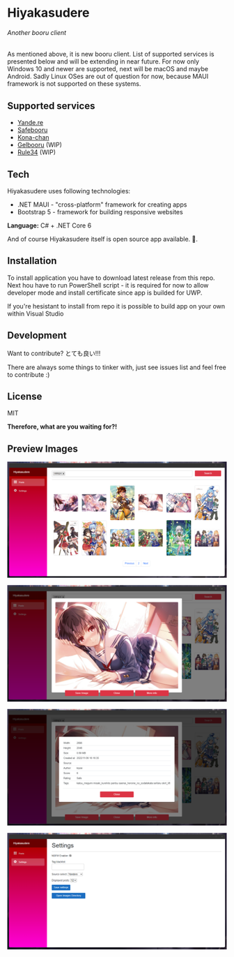# Hiyakasudere
###### Another booru client

As mentioned above, it is new booru client. List of supported services is presented below and will be extending in near future. For now only Windows 10 and newer are supported, next will be macOS and maybe Android. Sadly Linux OSes are out of question for now, because MAUI framework is not supported on these systems.

## Supported services

- [Yande.re](https://yande.re/)
- [Safebooru](https://safebooru.org/)
- [Kona-chan](https://konachan.com/)
- [Gelbooru](https://gelbooru.com/) (WIP)
- [Rule34](https://rule34.xxx) (WIP) 

## Tech

Hiyakasudere uses following technologies:

- .NET MAUI - "cross-platform" framework for creating apps
- Bootstrap 5 - framework for building responsive websites

**Language:** C# + .NET Core 6

And of course Hiyakasudere itself is open source app available. 🎉.

## Installation

To install application you have to download latest release from this repo. Next hou have to run PowerShell script - it is required for now to allow developer mode and install certificate since app is builded for UWP.

If you're hesistant to install from repo it is possible to build app on your own within Visual Studio

## Development

Want to contribute? とても良い!!!

There are always some things to tinker with, just see issues list and feel free to contribute :)

## License

MIT

**Therefore, what are you waiting for?!**

## Preview Images

![Preview Image no. 1](/DemoMultimediaFiles/apppreview_1.png)

![Preview Image no. 2](/DemoMultimediaFiles/apppreview_2.png)

![Preview Image no. 3](/DemoMultimediaFiles/apppreview_3.png)

![Preview Image no. 4](/DemoMultimediaFiles/apppreview_4.png)
